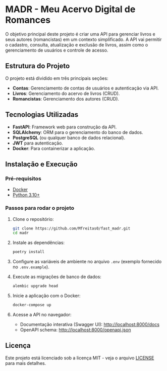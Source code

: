 # MADR - Meu Acervo Digital de Romances

O objetivo principal deste projeto é criar uma API para gerenciar livros e seus autores (romancistas) em um contexto simplificado. A API vai permitir o cadastro, consulta, atualização e exclusão de livros, assim como o gerenciamento de usuários e controle de acesso.

## Estrutura do Projeto

O projeto está dividido em três principais seções:

- **Contas**: Gerenciamento de contas de usuários e autenticação via API.
- **Livros**: Gerenciamento do acervo de livros (CRUD).
- **Romancistas**: Gerenciamento dos autores (CRUD).

## Tecnologias Utilizadas

- **FastAPI**: Framework web para construção da API.
- **SQLAlchemy**: ORM para o gerenciamento do banco de dados.
- **PostgreSQL** (ou qualquer banco de dados relacional).
- **JWT** para autenticação.
- **Docker**: Para containerizar a aplicação.

## Instalação e Execução

### Pré-requisitos

- [Docker](https://www.docker.com/get-started)
- [Python 3.10+](https://www.python.org/downloads/)

### Passos para rodar o projeto

1. Clone o repositório:

    ```bash
    git clone https://github.com/Mfreitas0/fast_madr.git
    cd madr
    ```

2. Instale as dependências:

    ```bash
    poetry install 
    ```

3. Configure as variáveis de ambiente no arquivo `.env` (exemplo fornecido no `.env.example`).

4. Execute as migrações de banco de dados:

    ```bash
    alembic upgrade head
    ```

5. Inicie a aplicação com o Docker:

    ```bash
    docker-compose up
    ```

6. Acesse a API no navegador:

   - Documentação interativa (Swagger UI): [http://localhost:8000/docs](http://localhost:8000/docs)
   - OpenAPI schema: [http://localhost:8000/openapi.json](http://localhost:8000/openapi.json)


## Licença

Este projeto está licenciado sob a licença MIT - veja o arquivo [LICENSE](LICENSE) para mais detalhes.
